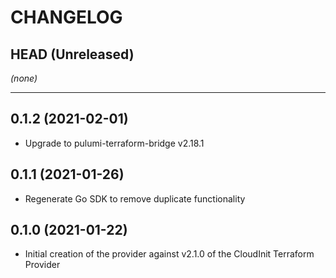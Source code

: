 CHANGELOG
=========

## HEAD (Unreleased)
_(none)_

---

## 0.1.2 (2021-02-01)
* Upgrade to pulumi-terraform-bridge v2.18.1

## 0.1.1 (2021-01-26)
* Regenerate Go SDK to remove duplicate functionality

## 0.1.0 (2021-01-22)
* Initial creation of the provider against v2.1.0 of the CloudInit Terraform Provider
